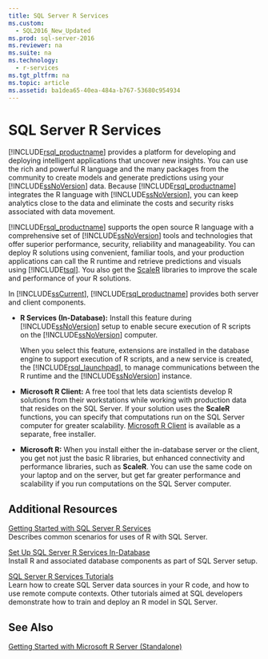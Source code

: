 ```yaml
---
title: SQL Server R Services
ms.custom: 
  - SQL2016_New_Updated
ms.prod: sql-server-2016
ms.reviewer: na
ms.suite: na
ms.technology: 
  - r-services
ms.tgt_pltfrm: na
ms.topic: article
ms.assetid: ba1dea65-40ea-484a-b767-53680c954934
---
```

# SQL Server R Services
  [!INCLUDE[rsql_productname](../../Topics/TopicNameContainA/includes/rsql_productname_md.md)] provides a platform for developing and deploying intelligent applications that uncover new insights. You can use the rich and powerful R language and the many packages from the community to create models and generate predictions using your [!INCLUDE[ssNoVersion](../../Topics/TopicNameContainA/includes/ssNoVersion_md.md)] data. Because [!INCLUDE[rsql_productname](../../Topics/TopicNameContainA/includes/rsql_productname_md.md)] integrates the R language with [!INCLUDE[ssNoVersion](../../Topics/TopicNameContainA/includes/ssNoVersion_md.md)], you can keep analytics close to the data and eliminate the costs and security risks associated with data movement.  
  
 [!INCLUDE[rsql_productname](../../Topics/TopicNameContainA/includes/rsql_productname_md.md)] supports the open source R language with a comprehensive set of [!INCLUDE[ssNoVersion](../../Topics/TopicNameContainA/includes/ssNoVersion_md.md)] tools and technologies that offer superior performance, security, reliability and manageability. You can deploy R solutions using convenient, familiar  tools, and your production applications can call the R runtime and retrieve predictions and visuals using [!INCLUDE[tsql](../../Topics/TopicNameContainA/includes/tsql_md.md)]. You also get the [ScaleR](http://www.revolutionanalytics.com/revolution-r-enterprise-scaler) libraries to improve the scale and performance of your R solutions.  
  
In [!INCLUDE[ssCurrent](../../Topics/TopicNameContainA/includes/ssCurrent_md.md)], [!INCLUDE[rsql_productname](../../Topics/TopicNameContainA/includes/rsql_productname_md.md)] provides both server and client components.  
  
+   **R Services (In-Database):** Install this feature during [!INCLUDE[ssNoVersion](../../Topics/TopicNameContainA/includes/ssNoVersion_md.md)] setup to enable secure execution of R scripts on the [!INCLUDE[ssNoVersion](../../Topics/TopicNameContainA/includes/ssNoVersion_md.md)] computer.  
  
     When you select this feature, extensions  are installed in the database engine to support execution of R scripts, and a new service is created, the [!INCLUDE[rsql_launchpad](../../Topics/TopicNameNotContainA/includes/rsql_launchpad_md.md)], to manage communications between the R runtime and the [!INCLUDE[ssNoVersion](../../Topics/TopicNameContainA/includes/ssNoVersion_md.md)] instance.  
  
+   **Microsoft R Client:** A free tool that lets data scientists develop R solutions from their workstations while working with production data that resides on the SQL Server. If your solution uses the **ScaleR** functions, you can specify that computations run on the SQL Server computer for greater scalability. [Microsoft R Client](http://go.microsoft.com/fwlink/?LinkId=799768)  is available as a separate, free installer.  
  
+ **Microsoft R:** When you install either the in-database server or the client, you get not just the basic R libraries, but enhanced connectivity and performance libraries, such as **ScaleR**. You can use the same code on your laptop and on the server, but get far greater performance and scalability if you run computations on the SQL Server computer.  
  
## Additional Resources  
  
 [Getting Started with SQL Server R Services](../../Topics/TopicNameNotContainA/Getting-Started-with-SQL-Server-R-Services.md)   
 Describes common scenarios for uses of R with SQL Server.  
  
[Set Up SQL Server R Services In-Database](../../Topics/TopicNameNotContainA/Set-up-SQL-Server-R-Services--In-Database-.md)  
Install R and associated database components as part of SQL Server setup.  
  
[SQL Server R Services Tutorials](SQL%20Server%20R%20Services%20Tutorials.md)  
Learn how to create SQL Server data sources in your R code, and how to use remote compute contexts. Other tutorials aimed at SQL developers demonstrate how to train and deploy an R model in SQL Server.  
  
## See Also  
  
 [Getting Started with Microsoft R Server &#40;Standalone&#41;](../../Topics/TopicNameNotContainA/Getting-Started-with-Microsoft-R-Server--Standalone-.md)  
  
  